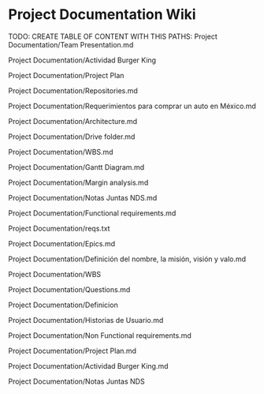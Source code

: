 # Project Documentation Wiki

TODO: CREATE TABLE OF CONTENT WITH THIS PATHS:
Project Documentation/Team Presentation.md

Project Documentation/Actividad Burger King

Project Documentation/Project Plan

Project Documentation/Repositories.md

Project Documentation/Requerimientos para comprar un auto en México.md

Project Documentation/Architecture.md

Project Documentation/Drive folder.md

Project Documentation/WBS.md

Project Documentation/Gantt Diagram.md

Project Documentation/Margin analysis.md

Project Documentation/Notas Juntas NDS.md

Project Documentation/Functional requirements.md

Project Documentation/reqs.txt

Project Documentation/Epics.md

Project Documentation/Definición del nombre, la misión, visión y valo.md

Project Documentation/WBS

Project Documentation/Questions.md

Project Documentation/Definicion

Project Documentation/Historias de Usuario.md

Project Documentation/Non Functional requirements.md

Project Documentation/Project Plan.md

Project Documentation/Actividad Burger King.md

Project Documentation/Notas Juntas NDS
